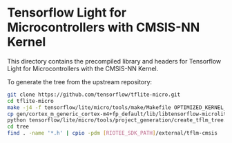 # Tensorflow Light for Microcontrollers with CMSIS-NN Kernel

This directory contains the precompiled library and headers for Tensorflow Light for Microcontrollers with the CMSIS-NN Kernel.

To generate the tree from the upstream repository:

```bash
git clone https://github.com/tensorflow/tflite-micro.git
cd tflite-micro
make -j4 -f tensorflow/lite/micro/tools/make/Makefile OPTIMIZED_KERNEL_DIR=cmsis_nn TARGET=cortex_m_generic TARGET_ARCH=cortex-m4+fp TOOLCHAIN=gcc microlite
cp gen/cortex_m_generic_cortex-m4+fp_default/lib/libtensorflow-microlite.a [RIOTEE_SDK_PATH]/external/tflm-cmsis
python tensorflow/lite/micro/tools/project_generation/create_tflm_tree.py ./tree --makefile_options "TARGET=cortex_m_generic TARGET_ARCH=cortex-m4+fp OPTIMIZED_KERNEL_DIR=cmsis_nn TARGET_TOOLCHAIN_ROOT=/usr/bin/"
cd tree
find . -name '*.h' | cpio -pdm [RIOTEE_SDK_PATH]/external/tflm-cmsis
```
